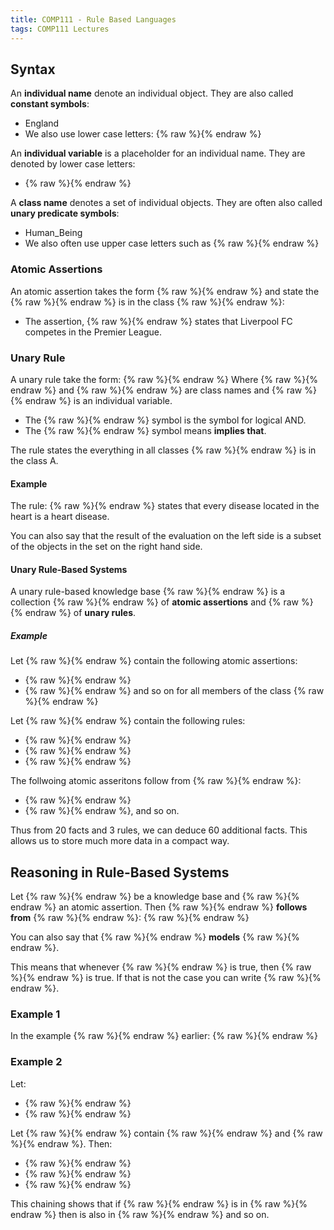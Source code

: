 ```yaml
---
title: COMP111 - Rule Based Languages
tags: COMP111 Lectures
---
```

## Syntax
An **individual name** denote an individual object. They are also called **constant symbols**:

* England
* We also use lower case letters: {% raw %}<![CDATA[\(a,b,c,a_1,a_2,\ldots\)]]>{% endraw %}

An **individual variable** is a placeholder for an individual name. They are denoted by lower case letters:

* {% raw %}<![CDATA[\(x,y,z,x_1,x_2,\ldots\)]]>{% endraw %}

A **class name** denotes a set of individual objects. They are often also called **unary predicate symbols**:

* Human_Being
* We also often use upper case letters such as {% raw %}<![CDATA[\(A,B,C,A_1,A_2\)]]>{% endraw %}

### Atomic Assertions

An atomic assertion takes the form {% raw %}<![CDATA[\(A(b)\)]]>{% endraw %} and state the {% raw %}<![CDATA[\(b\)]]>{% endraw %} is in the class {% raw %}<![CDATA[\(A\)]]>{% endraw %}:

* The assertion,
{% raw %}<![CDATA[\[\text{CompetesInPremierLeague}(\text{LiverpoolFC})\]]]>{% endraw %} states that Liverpool FC competes in the Premier League.

### Unary Rule
A unary rule take the form:
{% raw %}<![CDATA[\[A_1(x)\wedge\ldots\wedge A_n(x)\rightarrow A(x)\]]]>{% endraw %}
Where {% raw %}<![CDATA[\(A_1,ldots,A_n\)]]>{% endraw %} and {% raw %}<![CDATA[\(A\)]]>{% endraw %} are class names and {% raw %}<![CDATA[\(x\)]]>{% endraw %} is an individual variable.

* The {% raw %}<![CDATA[\(\wedge\)]]>{% endraw %} symbol is the symbol for logical AND.
* The {% raw %}<![CDATA[\(\rightarrow\)]]>{% endraw %} symbol means **implies that**.

The rule states the everything in all classes {% raw %}<![CDATA[\(A_1,A_2,\ldots,A_n\)]]>{% endraw %} is in the class A.

#### Example

The rule:
{% raw %}<![CDATA[\[\text{Disease}(x)\wedge\text{LocatedInHeart}(x)\rightarrow\text{HeartDisease}(x)\]]]>{% endraw %}
states that every disease located in the heart is a heart disease.

You can also say that the result of the evaluation on the left side is a subset of the objects in the set on the right hand side.

#### Unary Rule-Based Systems
A unary rule-based knowledge base {% raw %}<![CDATA[\(K\)]]>{% endraw %} is a collection {% raw %}<![CDATA[\(K_a\)]]>{% endraw %} of **atomic assertions** and {% raw %}<![CDATA[\(K_r\)]]>{% endraw %} of **unary rules**.

##### Example
Let {% raw %}<![CDATA[\(K_a\)]]>{% endraw %} contain the following atomic assertions:

* {% raw %}<![CDATA[\(\text{CompetesInPremierLeague}(\text{LiverpoolFC})\)]]>{% endraw %}
* {% raw %}<![CDATA[\(\text{CompetesInPremierLeague}(\text{Everton})\)]]>{% endraw %} and so on for all members of the class {% raw %}<![CDATA[\(\text{CompetesInPremierLeague}\)]]>{% endraw %}

Let {% raw %}<![CDATA[\(K_r\)]]>{% endraw %} contain the following rules:

* {% raw %}<![CDATA[\(\text{CompetesInPremierLeague}(x)\rightarrow\text{CompetesInFACup}(x)\)]]>{% endraw %}
* {% raw %}<![CDATA[\(\text{CompetesInPremierLeague}(x)\rightarrow\text{FootballClub}(x)\)]]>{% endraw %}
* {% raw %}<![CDATA[\(\text{CompetesInPremierLeague}(x)\rightarrow\text{BasedInEngland}(x)\)]]>{% endraw %}

The follwoing atomic asseritons follow from {% raw %}<![CDATA[\(K\)]]>{% endraw %}:

* {% raw %}<![CDATA[\(\text{CompetesInFACup}(\text{LiverpoolFC})\)]]>{% endraw %}
* {% raw %}<![CDATA[\(\text{FootBallClub}(\text{Everton})\)]]>{% endraw %}, and so on.

Thus from 20 facts and 3 rules, we can deduce 60 additional facts. This allows us to store much more data in a compact way.

## Reasoning in Rule-Based Systems
Let {% raw %}<![CDATA[\(K\)]]>{% endraw %} be a knowledge base and {% raw %}<![CDATA[\(A(b)\)]]>{% endraw %} an atomic assertion. Then {% raw %}<![CDATA[\(A(b)\)]]>{% endraw %} **follows from** {% raw %}<![CDATA[\(K\)]]>{% endraw %}:
{% raw %}<![CDATA[\[K\models A(b)\]]]>{% endraw %}

You can also say that {% raw %}<![CDATA[\(K\)]]>{% endraw %} **models** {% raw %}<![CDATA[\(A(b)\)]]>{% endraw %}.

This means that whenever {% raw %}<![CDATA[\(K\)]]>{% endraw %} is true, then {% raw %}<![CDATA[\(A(b)\)]]>{% endraw %} is true. If that is not the case you can write {% raw %}<![CDATA[\(K\nvDash A(b)\)]]>{% endraw %}.

### Example 1
In the example {% raw %}<![CDATA[\(K\)]]>{% endraw %} earlier:
{% raw %}<![CDATA[\[K\models\text{CompetesInFACup}(\text{LiverpoolFC})\]]]>{% endraw %}

### Example 2
Let:

* {% raw %}<![CDATA[\(K_a=\{A_1(a)\}\)]]>{% endraw %}
* {% raw %}<![CDATA[\(K_r=\{A_1(a)\rightarrow A_2(x),A_2(x)\rightarrow A_3(x)\}\)]]>{% endraw %}

Let {% raw %}<![CDATA[\(K\)]]>{% endraw %} contain {% raw %}<![CDATA[\(K_a\)]]>{% endraw %} and {% raw %}<![CDATA[\(K_r\)]]>{% endraw %}. Then:

* {% raw %}<![CDATA[\(K\models A_1(a)\)]]>{% endraw %}
* {% raw %}<![CDATA[\(K\models A_2(a)\)]]>{% endraw %}
* {% raw %}<![CDATA[\(K\models A_3(a)\)]]>{% endraw %}

This chaining shows that if {% raw %}<![CDATA[\(a\)]]>{% endraw %} is in {% raw %}<![CDATA[\(A_1\)]]>{% endraw %} then is also in {% raw %}<![CDATA[\(A_2\)]]>{% endraw %} and so on.
